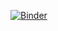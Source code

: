 [![Binder](https://mybinder.org/badge_logo.svg)](https://mybinder.org/v2/gh/fjcasanova/Markov_Kawano/HEAD)
